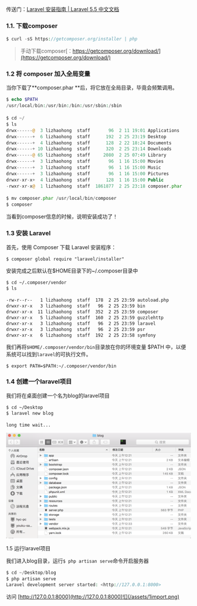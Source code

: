 传送门：[Laravel 安装指南 \| Laravel 5.5 中文文档](https://d.laravel-china.org/docs/5.5/installation)

### 1.1. 下载composer

```php
$ curl -sS https://getcomposer.org/installer | php
```

> 手动下载composer[：https://getcomposer.org/download/](https://getcomposer.org/download/)

### 1.2 将 composer 加入全局变量

当你下载了**composer.phar **后，将它放在全局目录，毕竟会频繁调用。

```php
$ echo $PATH
/usr/local/bin:/usr/bin:/bin:/usr/sbin:/sbin

$ cd ~/
$ ls 
drwx------@  3 lizhaohong  staff       96  2 11 19:01 Applications
drwx------+  6 lizhaohong  staff      192  2 25 23:19 Desktop
drwx------+  4 lizhaohong  staff      128  2 22 18:24 Documents
drwx------+ 10 lizhaohong  staff      320  2 25 23:14 Downloads
drwx------@ 65 lizhaohong  staff     2080  2 25 07:49 Library
drwx------+  3 lizhaohong  staff       96  1 16 15:00 Movies
drwx------+  3 lizhaohong  staff       96  1 16 15:00 Music
drwx------+  3 lizhaohong  staff       96  1 16 15:00 Pictures
drwxr-xr-x+  4 lizhaohong  staff      128  1 16 15:00 Public
-rwxr-xr-x@  1 lizhaohong  staff  1861877  2 25 23:18 composer.phar

$ mv composer.phar /usr/local/bin/composer
$ composer
```

当看到composer信息的时候，说明安装成功了！

### 1.3 安装 Laravel

首先，使用 Composer 下载 Laravel 安装程序：

```
$ composer global require "laravel/installer"
```

安装完成之后默认在$HOME目录下的~/.composer目录中

```
$ cd ~/.composer/vendor
$ ls

-rw-r--r--   1 lizhaohong  staff  178  2 25 23:59 autoload.php
drwxr-xr-x   3 lizhaohong  staff   96  2 25 23:59 bin
drwxr-xr-x  11 lizhaohong  staff  352  2 25 23:59 composer
drwxr-xr-x   5 lizhaohong  staff  160  2 25 23:59 guzzlehttp
drwxr-xr-x   3 lizhaohong  staff   96  2 25 23:59 laravel
drwxr-xr-x   3 lizhaohong  staff   96  2 25 23:59 psr
drwxr-xr-x   6 lizhaohong  staff  192  2 25 23:58 symfony
```

我们再将`$HOME/.composer/vendor/bin`目录放在你的环境变量 $PATH 中，以便系统可以找到`laravel`的可执行文件。

```
$ export PATH=$PATH:~/.composer/vendor/bin
```

### 1.4 创建一个laravel项目

我们将在桌面创建一个名为blog的laravel项目

```
$ cd ~/Desktop
$ laravel new blog

long time wait...
```

![](/assets/import.png)

1.5 运行laravel项目

我们进入blog目录，运行`$ php artisan serve`命令开启服务器

```php
$ cd ~/Desktop/blog
$ php artisan serve
Laravel development server started: <http://127.0.0.1:8000>
```

访问 [http://127.0.0.1:8000](http://127.0.0.1:8000)![](/assets/1import.png)

